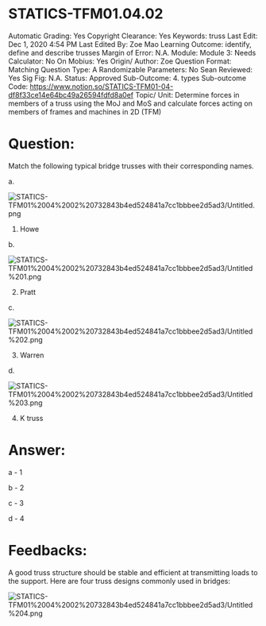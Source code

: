 # STATICS-TFM01.04.02

Automatic Grading: Yes
Copyright Clearance: Yes
Keywords: truss
Last Edit: Dec 1, 2020 4:54 PM
Last Edited By: Zoe Mao
Learning Outcome: identify, define and describe trusses
Margin of Error: N.A.
Module: Module 3:
Needs Calculator: No
On Mobius: Yes
Origin/ Author: Zoe
Question Format: Matching
Question Type: A
Randomizable Parameters: No
Sean Reviewed: Yes
Sig Fig: N.A.
Status: Approved
Sub-Outcome: 4. types
Sub-outcome Code: https://www.notion.so/STATICS-TFM01-04-df8f33ce14e64bc49a26594fdfd8a0ef
Topic/ Unit: Determine forces in members of a truss using the MoJ and MoS and calculate forces acting on members of frames and machines in 2D (TFM)

# Question:

Match the following typical bridge trusses with their corresponding names.

a.

![STATICS-TFM01%2004%2002%20732843b4ed524841a7cc1bbbee2d5ad3/Untitled.png](STATICS-TFM01%2004%2002%20732843b4ed524841a7cc1bbbee2d5ad3/Untitled.png)

1.  Howe

b.

![STATICS-TFM01%2004%2002%20732843b4ed524841a7cc1bbbee2d5ad3/Untitled%201.png](STATICS-TFM01%2004%2002%20732843b4ed524841a7cc1bbbee2d5ad3/Untitled%201.png)

2.  Pratt

c.

![STATICS-TFM01%2004%2002%20732843b4ed524841a7cc1bbbee2d5ad3/Untitled%202.png](STATICS-TFM01%2004%2002%20732843b4ed524841a7cc1bbbee2d5ad3/Untitled%202.png)

3.  Warren

d. 

![STATICS-TFM01%2004%2002%20732843b4ed524841a7cc1bbbee2d5ad3/Untitled%203.png](STATICS-TFM01%2004%2002%20732843b4ed524841a7cc1bbbee2d5ad3/Untitled%203.png)

4.  K truss

# Answer:

a - 1

b - 2

c - 3

d - 4

# Feedbacks:

A good truss structure should be stable and efficient at transmitting loads to the support. Here are four truss designs commonly used in bridges:

![STATICS-TFM01%2004%2002%20732843b4ed524841a7cc1bbbee2d5ad3/Untitled%204.png](STATICS-TFM01%2004%2002%20732843b4ed524841a7cc1bbbee2d5ad3/Untitled%204.png)
